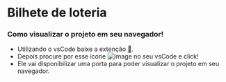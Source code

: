 # Bilhete de loteria

### Como visualizar o projeto em seu navegador!

- Utilizando o vsCode baixe a extenção <a target="_blank" href="https://marketplace.visualstudio.com/items?itemName=ritwickdey.LiveServer">🔗</a>.
- Depois procure por esse icone ![image](https://github.com/Pablodomingos/bilheteria/assets/78183650/2a66a745-5a31-4e9e-ac9f-c8a2f8ba3a2a) no seu vsCode e click!
- Ele vai disponibilizar uma porta para poder visualizar o projeto em seu navegador.
